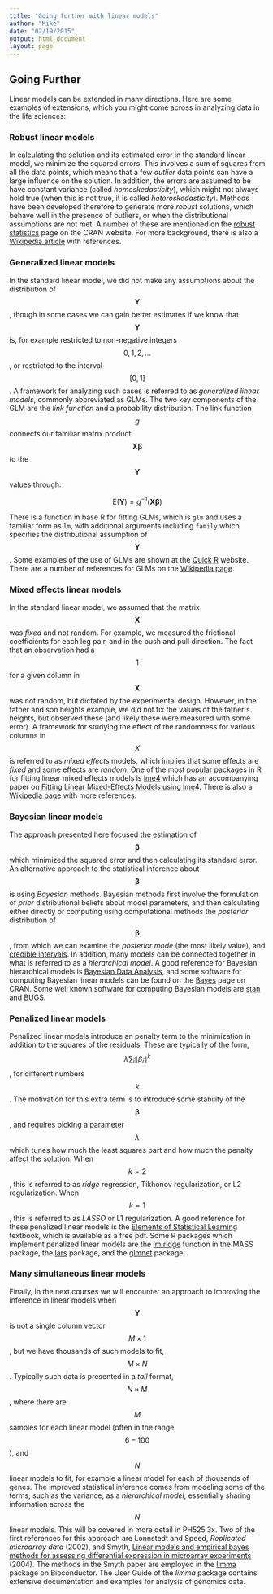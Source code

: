 ```yaml
---
title: "Going further with linear models"
author: "Mike"
date: "02/19/2015"
output: html_document
layout: page
---
```


## Going Further
Linear models can be extended in many directions. Here are some examples of extensions, which you might come across in analyzing data in the life sciences:

### Robust linear models

In calculating the solution and its estimated error in the standard linear model, we minimize the squared errors. This involves a sum of squares from all the data points, which means that a few *outlier* data points can have a large influence on the solution. In addition, the errors are assumed to be have constant variance (called *homoskedasticity*), which might not always hold true (when this is not true, it is called *heteroskedasticity*). Methods have been developed therefore to generate more *robust* solutions, which behave well in the presence of outliers, or when the distributional assumptions are not met. A number of these are mentioned on the [robust statistics](http://cran.r-project.org/web/views/Robust.html) page on the CRAN website. For more background, there is also a [Wikipedia article](http://en.wikipedia.org/wiki/Robust_regression) with references.

### Generalized linear models

In the standard linear model, we did not make any assumptions about the distribution of $$\mathbf{Y}$$, though in some cases we can gain better estimates if we know that $$\mathbf{Y}$$ is, for example restricted to non-negative integers $$0,1,2,\dots$$, or restricted to the interval $$[0,1]$$. A framework for analyzing such cases is referred to as *generalized linear models*, commonly abbreviated as GLMs. The two key components of the GLM are the *link function* and a probability distribution. The link function $$g$$ connects our familiar matrix product $$\mathbf{X} \boldsymbol{\beta}$$ to the $$\mathbf{Y}$$ values through:

$$ \textrm{E}(\mathbf{Y}) = g^{-1}( \mathbf{X} \boldsymbol{\beta} ) $$

There is a function in base R for fitting GLMs, which is `glm` and uses a familiar form as `lm`, with additional arguments including `family` which specifies the distributional assumption of $$\mathbf{Y}$$. Some examples of the use of GLMs are shown at the [Quick R](http://www.statmethods.net/advstats/glm.html) website. There are a number of references for GLMs on the [Wikipedia page](http://en.wikipedia.org/wiki/Generalized_linear_model). 

### Mixed effects linear models

In the standard linear model, we assumed that the matrix $$\mathbf{X}$$ was *fixed* and not random. For example, we measured the frictional coefficients for each leg pair, and in the push and pull direction. The fact that an observation had a $$1$$ for a given column in $$\mathbf{X}$$ was not random, but dictated by the experimental design. However, in the father and son heights example, we did not fix the values of the father's heights, but observed these (and likely these were measured with some error). A framework for studying the effect of the randomness for various columns in $$X$$ is referred to as *mixed effects* models, which implies that some effects are *fixed* and some effects are *random*. One of the most popular packages in R for fitting linear mixed effects models is [lme4](http://lme4.r-forge.r-project.org/) which has an accompanying paper on [Fitting Linear Mixed-Effects Models using lme4](http://arxiv.org/abs/1406.5823). There is also a [Wikipedia page](http://en.wikipedia.org/wiki/Mixed_model) with more references.

### Bayesian linear models

The approach presented here focused the estimation of $$\boldsymbol{\beta}$$ which minimized the squared error and then calculating its standard error. An alternative approach to the statistical inference about $$\boldsymbol{\beta}$$ is using *Bayesian* methods. Bayesian methods first involve the formulation of *prior* distributional beliefs about model parameters, and then calculating either directly or computing using computational methods the *posterior* distribution of $$\boldsymbol{\beta}$$, from which we can examine the *posterior mode* (the most likely value), and [credible intervals](http://en.wikipedia.org/wiki/Credible_interval). In addition, many models can be connected together in what is referred to as a *hierarchical model*. A good reference for Bayesian hierarchical models is [Bayesian Data Analysis](http://www.stat.columbia.edu/~gelman/book/), and some software for computing Bayesian linear models can be found on the [Bayes](http://cran.r-project.org/web/views/Bayesian.html) page on CRAN. Some well known software for computing Bayesian models are [stan](http://mc-stan.org/) and [BUGS](http://www.mrc-bsu.cam.ac.uk/software/bugs/).

### Penalized linear models

Penalized linear models introduce an penalty term to the minimization in addition to the squares of the residuals. These are typically of the form, $$\lambda \sum_i \|\beta_i\|^k$$, for different numbers $$k$$. The motivation for this extra term is to introduce some stability of the $$\boldsymbol{\beta}$$, and requires picking a parameter $$\lambda$$ which tunes how much the least squares part and how much the penalty affect the solution. When $$k=2$$, this is referred to as *ridge* regression, Tikhonov regularization, or L2 regularization. When $$k=1$$, this is referred to as *LASSO* or L1 regularization. A good reference for these penalized linear models is the [Elements of Statistical Learning](http://statweb.stanford.edu/~tibs/ElemStatLearn/) textbook, which is available as a free pdf. Some R packages which implement penalized linear models are the [lm.ridge](https://stat.ethz.ch/R-manual/R-devel/library/MASS/html/lm.ridge.html) function in the MASS package, the [lars](http://cran.r-project.org/web/packages/lars/index.html) package, and the [glmnet](http://cran.r-project.org/web/packages/glmnet/index.html) package.

### Many simultaneous linear models

Finally, in the next courses we will encounter an approach to improving the inference in linear models when $$\mathbf{Y}$$ is not a single column vector $$M \times 1$$, but we have thousands of such models to fit, $$M \times N$$. Typically such data is presented in a *tall* format, $$N \times M$$, where there are $$M$$ samples for each linear model (often in the range $$6-100$$), and $$N$$ linear models to fit, for example a linear model for each of thousands of genes. The improved statistical inference comes from modeling some of the terms, such as the variance, as a *hierarchical model*, essentially sharing information across the $$N$$ linear models. This will be covered in more detail in PH525.3x. Two of the first references for this approach are Lonnstedt and Speed, *Replicated microarray data* (2002), and Smyth, [Linear models and empirical bayes methods for assessing differential expression in microarray experiments](http://www.ncbi.nlm.nih.gov/pubmed/16646809) (2004). The methods in the Smyth paper are employed in the [limma](http://www.bioconductor.org/packages/release/bioc/html/limma.html) package on Bioconductor. The User Guide of the *limma* package contains extensive documentation and examples for analysis of genomics data.


